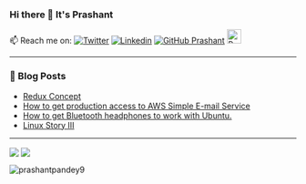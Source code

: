 ### Hi there 👋 It's Prashant 

📫 Reach me on:
  [![Twitter](https://img.shields.io/twitter/follow/Prashant8057152?style=social)](https://twitter.com/Prashant8057152/)  [![Linkedin](https://img.shields.io/badge/-LinkedIn-0073b1?style=social&logo=Linkedin&link=https://www.linkedin.com/in/prashantpandey9/)](https://www.linkedin.com/in/prashantpandey9/) [![GitHub Prashant](https://img.shields.io/github/followers/prashantpandey9?label=follow&style=social)](https://github.com/prashantpandey9)  <a href="https://dev.to/prashantpandey9">
  <img src="https://d2fltix0v2e0sb.cloudfront.net/dev-badge.svg" alt="Prashant Pandey's DEV Profile" height="25" width="25">
</a>
_________________________________________________________________


### :newspaper: Blog Posts
- [Redux Concept](https://blog.prashantpandey.ml/blog/Redux/redux-concept/)
- [How to get production access to AWS Simple E-mail Service
](https://blog.prashantpandey.ml/blog/AWS-SES/How%20to%20get%20production%20access%20to%20AWS%20Simple%20E-mail%20Service/)
- [How to get Bluetooth headphones to work with Ubuntu.](https://blog.prashantpandey.ml/blog/blueman/blueman/)
- [Linux Story III](https://blog.prashantpandey.ml/blog/dualBoot/dualBoot/)

<hr/>

<img align="center" src="https://github-readme-stats.vercel.app/api?username=prashantpandey9&show_icons=true&include_all_commits=true&count_private=true&line_height=24" /> <img align="center" src="https://github-readme-stats.vercel.app/api/top-langs/?username=prashantpandey9&show_icons=true&include_all_commits=true&line_height=50&count_private=true&layout=compact" />

<img src="https://komarev.com/ghpvc/?username=prashantpandey9" alt="prashantpandey9" />
